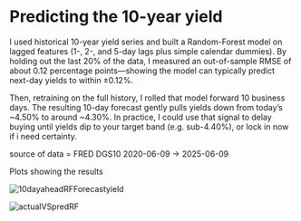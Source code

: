 # Predicting the 10-year yield
I used historical 10-year yield series and built a Random-Forest model on lagged features (1-, 2-, and 5-day lags plus simple calendar dummies). By holding out the last 20% of the data, I measured an out-of-sample RMSE of about 0.12 percentage points—showing the model can typically predict next-day yields to within ±0.12%.

Then, retraining on the full history, I rolled that model forward 10 business days. The resulting 10-day forecast gently pulls yields down from today’s ~4.50% to around ~4.30%. In practice, I could use that signal to delay buying until yields dip to your target band (e.g. sub-4.40%), or lock in now if i need certainty.

source of data = FRED DGS10
  2020-06-09 -> 2025-06-09

Plots showing the results

![10dayaheadRFForecastyield](https://github.com/user-attachments/assets/80e3d3c8-ba30-42f0-9e94-6281471bd1e8)

![actualVSpredRF](https://github.com/user-attachments/assets/c6945b5f-ff97-4961-aeee-d70100c20cc2)
